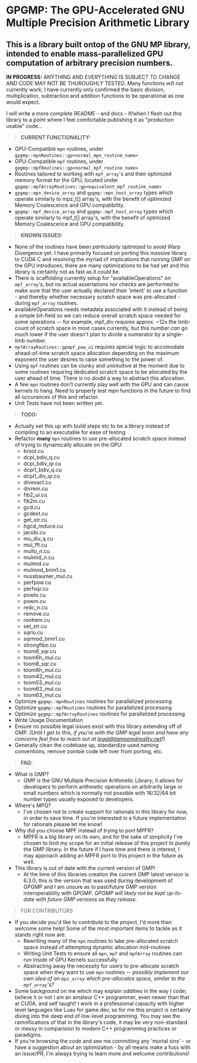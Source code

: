 # **GPGMP:** The GPU-Accelerated GNU Multiple Precision Arithmetic Library

## This is a library built ontop of the GNU MP library, intended to enable mass-parallelized GPU computation of arbitrary precision numbers.

**IN PROGRESS:** ANYTHING AND EVERYTHING IS SUBJECT TO CHANGE AND CODE MAY NOT BE THUROUGHLY TESTED. Many functions will not currently work; I have currently only confirmed the basic division, multiplication, subtraction and addition functions to be operational as one would expect.

I will write a more complete README - and docs - if/when I flesh out this library to a point where I feel comfortable publishing it as "production usable" code...

> **CURRENT FUNCTIONALITY:**
- GPU-Compatible `mpn` routines, under `gpgmp::mpnRoutines::gp<normal_mpn_routine_name>`
- GPU-Compatible `mpf` routines, under `gpgmp::mpfRoutines::gp<normal_mpf_routine_name>`
- Routines tailored to working with `mpf_array`'s and their optimized memory format for the GPU, located under `gpgmp::mpfArrayRoutines::gp<equivalent_mpf_routine_name>`
- `gpgmp::mpn_device_array` and `gpgmp::mpn_host_array` types which operate similarly to mpz_t[] array's, with the benefit of optimized Memory Coalescence and GPU compatibility.
- `gpgmp::mpf_device_array` and `gpgmp::mpf_host_array` types which operate similarly to mpf_t[] array's, with the benefit of optimized Memory Coalescence and GPU compatibility.

> **KNOWN ISSUES:**
- None of the routines have been *particularly* optimized to avoid Warp Divergence yet. I have primarily focused on porting this massive library to CUDA C and resolving the myriad of implications that running GMP on the GPU introduces; there are many optimizations to be had yet and this library is certainly not as fast as it *could* be.
- There is scaffolding currently setup for "availableOperations" on `mpf_array`'s, but no actual assertations nor checks are performed to make sure that the user actually declared their 'intent' to use a function - and thereby whether necessary scratch space was pre-allocated - during `mpf_array` routines.
- availableOperations needs metadata associated with it instead of being a simple bit-field so we can reduce overall scratch space needed for some operations -- for example, mpf_div requires approx. ~12x the limb-count of scratch space in most cases currently, but this number *can* go much lower if the user doesn't plan to divide a numerator by a single-limb number.
- `mpfArrayRoutines::gpmpf_pow_ui` requires special logic to accomodate ahead-of-time scratch space allocation depending on the maximum exponent the user desires to raise something to the power of.
- Using `mpf` routines can be clunky and unintuitive at the moment due to some routines requiring dedicated scratch space to be allocated by the user ahead of time. There is no doubt a way to abstract this allocation.
- A few `mpn` routines don't currently play well with the GPU and can cause kernels to hang. Need to properly test mpn functions in the future to find all occurances of this and refactor.
- Unit Tests have not been written yet.

> **TODO:**
- Actually set this up with build steps etc to be a library instead of compiling to an executable for ease of testing
- Refactor __**many**__ `mpn` routines to use pre-allocated scratch space instead of trying to dynamically allocate on the GPU:
  - broot.cu
  - dcpi_bdiv_q.cu
  - dcpi_bdiv_qr.cu
  - dcpi1_bdiv_q.cu
  - dcpi1_div_qr.cu
  - divexact.cu
  - divrem.cu
  - fib2_ui.cu
  - fib2m.cu
  - gcd.cu
  - gcdext.cu
  - get_str.cu
  - hgcd_reduce.cu
  - jacobi.cu
  - mu_div_q.cu
  - mul_fft.cu
  - mullo_n.cu
  - mulmid_n.cu
  - mulmid.cu
  - mulmod_bnm1.cu
  - nussbaumer_mul.cu
  - perfpow.cu
  - perfsqr.cu
  - powlo.cu
  - powm.cu
  - redc_n.cu
  - remove.cu
  - rootrem.cu
  - set_str.cu
  - sqrlo.cu
  - sqrmod_bnm1.cu
  - strongfibo.cu
  - toom6_sqr.cu
  - toom6h_mul.cu
  - toom8_sqr.cu
  - toom8h_mul.cu
  - toom42_mul.cu
  - toom53_mul.cu
  - toom62_mul.cu
  - toom63_mul.cu
- Optimize `gpgmp::mpnRoutines` routines for parallelized processing
- Optimize `gpgmp::mpfRoutines` routines for parallelized processing
- Optimize `gpgmp::mpfArrayRoutines` routines for parallelized processing
- Write Usage Documentation
- Ensure no possible legal issues exist with this library extending off of GMP. *(Until I get to this, if you're with the GMP legal team and have any concerns feel free to reach out at legal@tamperedreality.net!)*
- Generally clean the codebase up, standardize used naming conventions, remove zombie code left over from porting, etc.


> **FAQ:**
- What is GMP?
  - GMP is the GNU Multiple Precision Arithmetic Library; it allows for developers to perform arithmetic operations on arbitrarily large or small numbers which is normally not possible with 16/32/64 bit number types usually exposed to developers.
- Where's MPQ?
  - I've chosen not to create support for rationals in this library for now, in order to save time. If you're interested in a future implementation for rationals please let me know!
- Why did you choose MPF instead of trying to port MPFR?
  - MPFR is a big library on its own, and for the sake of simplicity I've chosen to limit my scope for an initial release of this project to purely the GMP library. In the future if I have time and there is interest, I may approach adding an MPFR port to this project in the future as well.
- This library is out of date with the current version of GMP!
  - At the time of this libraries creation the current GMP latest version is 6.3.0; this is the version that was used during development of GPGMP and I am unsure as to past/future GMP version interoperability with GPGMP. *GPGMP will likely not be kept up-to-date with future GMP versions as they release.*

> FOR CONTRIBUTORS

- If you decide you'd like to contribute to the project, I'd more than welcome some help! Some of the most important items to tackle as it stands right now are:
  - Rewriting many of the `mpn` routines to take pre-allocated scratch space instead of attempting dynamic allocation mid-routines
  - Writing Unit Tests to ensure all `mpn`, `mpf` and `mpfArray` routines can run inside of GPU Kernels successfully
  - Abstracting away the necessity for users to pre-allocate scratch space when they want to use `mpn` routines -- *possibly implement our own idea of an `mpz_array` which pre-allocates space, similar to the `mpf_array`'s?*
- Some background on me which may explain oddities in the way I code; believe it or not I am an amateur C++ programmer, even newer than that at CUDA, and self taught! I work in a professional capacity with higher level languages like Luau for game dev, so for me this project is certainly diving into the deep end of low-level programming. You may see the ramnifications of that in the library's code, it may be very non-standard or messy in comparision to modern C++ programming practices or paradigms.
- If you're browsing the code and see me committing any 'mortal sins' - or have a suggestion about an optimization - by all means make a fuss with an issue/PR, I'm always trying to learn more and welcome contributions!